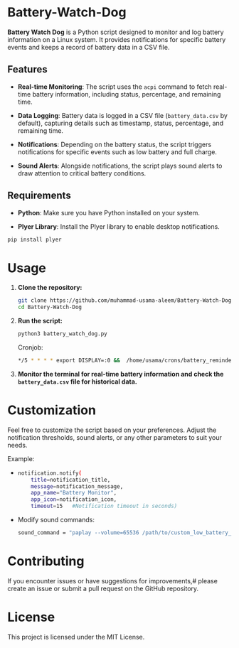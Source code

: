 # Battery-Watch-Dog


**Battery Watch Dog** is a Python script designed to monitor and log battery information on a Linux system. It provides notifications for specific battery events and keeps a record of battery data in a CSV file.

## Features

- **Real-time Monitoring**: The script uses the `acpi` command to fetch real-time battery information, including status, percentage, and remaining time.

- **Data Logging**: Battery data is logged in a CSV file (`battery_data.csv` by default), capturing details such as timestamp, status, percentage, and remaining time.

- **Notifications**: Depending on the battery status, the script triggers notifications for specific events such as low battery and full charge.

- **Sound Alerts**: Alongside notifications, the script plays sound alerts to draw attention to critical battery conditions.

## Requirements

- **Python**: Make sure you have Python installed on your system.

- **Plyer Library**: Install the Plyer library to enable desktop notifications.

```bash
pip install plyer
```


# Usage

1. **Clone the repository:**

    ```bash
    git clone https://github.com/muhammad-usama-aleem/Battery-Watch-Dog.git
    cd Battery-Watch-Dog
    ```

2. **Run the script:**

    ```bash
    python3 battery_watch_dog.py
    ```
    Cronjob:
   
   ```bash
   */5 * * * * export DISPLAY=:0 &&  /home/usama/crons/battery_reminder/run_battery_reminder.sh >> /home/usama/crons/battery_reminder/cron.log 2>&1
   ```

4. **Monitor the terminal for real-time battery information and check the `battery_data.csv` file for historical data.**


# Customization

Feel free to customize the script based on your preferences. 
Adjust the notification thresholds, sound alerts, or any other parameters to suit your needs.

Example:
 - ```bash
   notification.notify(
       title=notification_title,
       message=notification_message,
       app_name="Battery Monitor",
       app_icon=notification_icon,
       timeout=15   #Notification timeout in seconds)
   ```

- Modify sound commands:
  ```bash
  sound_command = "paplay --volume=65536 /path/to/custom_low_battery_sound.oga
  ```

# Contributing

If you encounter issues or have suggestions for improvements,# please create an issue or submit a pull request on the GitHub repository.

# License

 This project is licensed under the MIT License.
